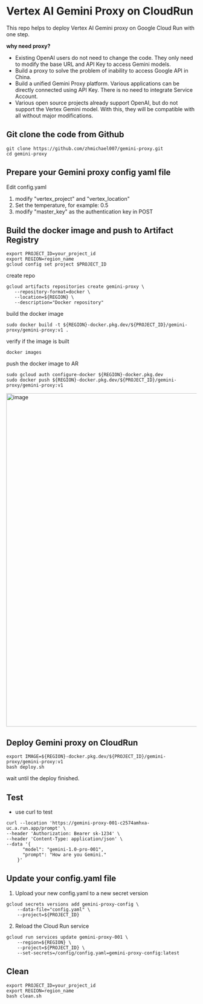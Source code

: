 # Vertex AI Gemini Proxy on CloudRun
This repo helps to deploy Vertex AI Gemini proxy on Google Cloud Run with one step. 

**why need proxy?**
- Existing OpenAI users do not need to change the code. They only need to modify the base URL and API Key to access Gemini models.
- Build a proxy to solve the problem of inability to access Google API in China.
- Build a unified Gemini Proxy platform. Various applications can be directly connected using API Key. There is no need to integrate Service Account. 
- Various open source projects already support OpenAI, but do not support the Vertex Gemini model. With this, they will be compatible with all without major modifications.

## Git clone the code from Github
```
git clone https://github.com/zhmichael007/gemini-proxy.git
cd gemini-proxy
```

## Prepare your Gemini proxy config yaml file
Edit config.yaml
1. modify "vertex_project" and "vertex_location"
2. Set the temperature, for example: 0.5
3. modify "master_key" as the authentication key in POST

## Build the docker image and push to Artifact Registry
```
export PROJECT_ID=your_project_id
export REGION=region_name
gcloud config set project $PROJECT_ID
```
create repo
```
gcloud artifacts repositories create gemini-proxy \
   --repository-format=docker \
   --location=${REGION} \
   --description="Docker repository"
```
build the docker image
```
sudo docker build -t ${REGION}-docker.pkg.dev/${PROJECT_ID}/gemini-proxy/gemini-proxy:v1 .
```
verify if the image is built
```
docker images
```
push the docker image to AR
```
sudo gcloud auth configure-docker ${REGION}-docker.pkg.dev
sudo docker push ${REGION}-docker.pkg.dev/${PROJECT_ID}/gemini-proxy/gemini-proxy:v1
```
<img width="882" alt="image" src="https://github.com/zhmichael007/gemini-proxy/assets/19321027/cdcecc6f-28a1-4cf4-ad71-efb706602c02">

## Deploy Gemini proxy on CloudRun
```
export IMAGE=${REGION}-docker.pkg.dev/${PROJECT_ID}/gemini-proxy/gemini-proxy:v1
bash deploy.sh
```
wait until the deploy finished.

## Test
- use curl to test
```
curl --location 'https://gemini-proxy-001-c2574amhxa-uc.a.run.app/prompt' \
--header 'Authorization: Bearer sk-1234' \
--header 'Content-Type: application/json' \
--data '{
      "model": "gemini-1.0-pro-001",
      "prompt": "How are you Gemini."
    }'
```

## Update your config.yaml file
1. Upload your new config.yaml to a new secret version
```
gcloud secrets versions add gemini-proxy-config \
    --data-file="config.yaml" \
    --project=${PROJECT_ID}
```
2. Reload the Cloud Run service
```
gcloud run services update gemini-proxy-001 \
    --region=${REGION} \
    --project=${PROJECT_ID} \
    --set-secrets=/config/config.yaml=gemini-proxy-config:latest
```

## Clean
```
export PROJECT_ID=your_project_id
export REGION=region_name
bash clean.sh
```
